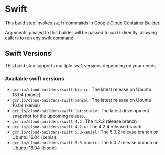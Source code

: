 # Swift

This build step invokes `swift` commands in [Google Cloud Container Builder](https://cloud.google.com/container-builder/).

Arguments passed to this builder will be passed to `swift` directly,
allowing callers to run [any swift command](https://swift.org/lldb/).

## Swift Versions
This build step supports multiple swift versions depending on your needs.

### Available swift versions
- `gcr.io/cloud-builders/swift:bionic` : The latest release on Ubuntu 18.04 (bionic)
- `gcr.io/cloud-builders/swift:xenial` : The latest release on Ubuntu 16.04 (xenial)
- `gcr.io/cloud-builders/swift:latest-dev` : The latest development snapshot for the upcoming release.
- `gcr.io/cloud-builders/swift:4.2` :  The 4.2.2 release branch
- `gcr.io/cloud-builders/swift:4.2.4` :  The 4.2.4 release branch 
- `gcr.io/cloud-builders/swift:5.0-xenial` :  The 5.0.2 release branch on Ubuntu 16.04 (xenial)
- `gcr.io/cloud-builders/swift:5.0-bionic` :  The 5.0.2 release branch on Ubuntu 18.04 (bionic)
